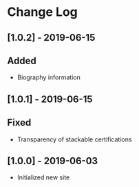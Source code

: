 # Change Log

## [1.0.2] - 2019-06-15

## Added

- Biography information

## [1.0.1] - 2019-06-15

## Fixed

- Transparency of stackable certifications

## [1.0.0] - 2019-06-03

- Initialized new site
